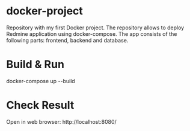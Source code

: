 # docker-project
Repository with my first Docker project. The repository allows to deploy Redmine application using docker-compose. The app consists of the following parts: frontend, backend and database. 

# Build & Run
docker-compose up --build

# Check Result
Open in web browser: http://localhost:8080/
